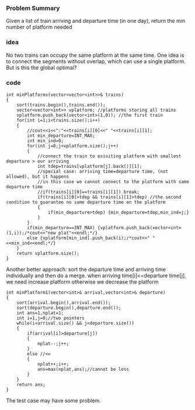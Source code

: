### Problem Summary
Given a list of train arriving and departure time (in one day), return the min number of platform needed

### idea
No two trains can occupy the same platform at the same time. One idea is to connect the segments without overlap, which can use a single platform. But is this the global optimal?

### code
```
int minPlatforms(vector<vector<int>>& trains)
{
    sort(trains.begin(),trains.end());
    vector<vector<int>> vplatform; //platforms storing all trains
    vplatform.push_back(vector<int>(1,0)); //the first train
    for(int i=1;i<trains.size();i++)
    {
        //cout<<i<<":"<<trains[i][0]<<" "<<trains[i][1];
        int min_departure=INT_MAX;
        int min_ind=0;
        for(int j=0;j<vplatform.size();j++)
        {
            //connect the train to exisiting platform with smallest departure > our arriving
            int tdep=trains[vplatform[j].back()][1];
            //special case: arriving time=departure time, (not allowed), but it happens
            //in this case we cannot connect to the platform with same departure time
            //if(trains[i][0]==trains[i][1]) break;
            if(trains[i][0]>tdep && trains[i][1]>tdep) //the second condition to guarantee no same departure time on the platform
            {
                if(min_departure>tdep) {min_departure=tdep,min_ind=j;}
            }
        }
        if(min_departure==INT_MAX) {vplatform.push_back(vector<int>(1,i));/*cout<<"new plat"<<endl;*/}
        else {vplatform[min_ind].push_back(i);/*cout<<" "<<min_ind<<endl;*/}
    }
    return vplatform.size();
}
```
Another better approach:
sort the departure time and arriving time individually and then do a merge.
when arriving time[i]<=departure time[j], we need increase platform
otherwise we decrease the platform

```
int minPlatform1(vector<int>& arrival,vector<int>& departure)
{
    sort(arrival.begin(),arrival.end());
    sort(departure.begin(),departure.end());
    int ans=1,nplat=1;
    int i=1,j=0;//two pointers
    while(i<arrival.size() && j<departure.size())
    {
        if(arrival[i]>departure[j])
        {
            nplat--;j++;
        }
        else //<=
        {
            nplat++;i++;
            ans=max(nplat,ans);//cannot be less
        }
    }
    return ans;
}
```

The test case may have some problem. 
